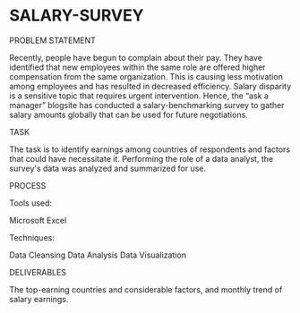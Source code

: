 # SALARY-SURVEY


PROBLEM STATEMENT

Recently, people have begun to complain about their pay. They have identified that new employees within the same role are offered higher compensation from the same organization. This is causing less motivation among employees and has resulted in decreased efficiency. Salary disparity is a sensitive topic that requires urgent intervention. Hence, the “ask a manager” blogsite has conducted a salary-benchmarking survey to gather salary amounts globally that can be used for future negotiations.

TASK

The task is to identify earnings among countries of respondents and factors that could have necessitate it. Performing the role of a data analyst, the survey's data was analyzed and summarized for use.

PROCESS

Tools used:

Microsoft Excel

Techniques:

Data Cleansing
Data Analysis
Data Visualization

DELIVERABLES

The top-earning countries and considerable factors, and monthly trend of salary earnings.
